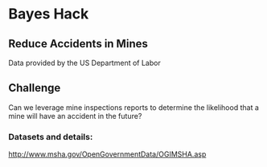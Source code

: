 # Bayes Hack  
## Reduce Accidents in Mines  
Data provided by the US Department of Labor  

## Challenge  
Can we leverage mine inspections reports to determine the likelihood that a mine will 
have an accident in the future?  


### Datasets and details:
http://www.msha.gov/OpenGovernmentData/OGIMSHA.asp